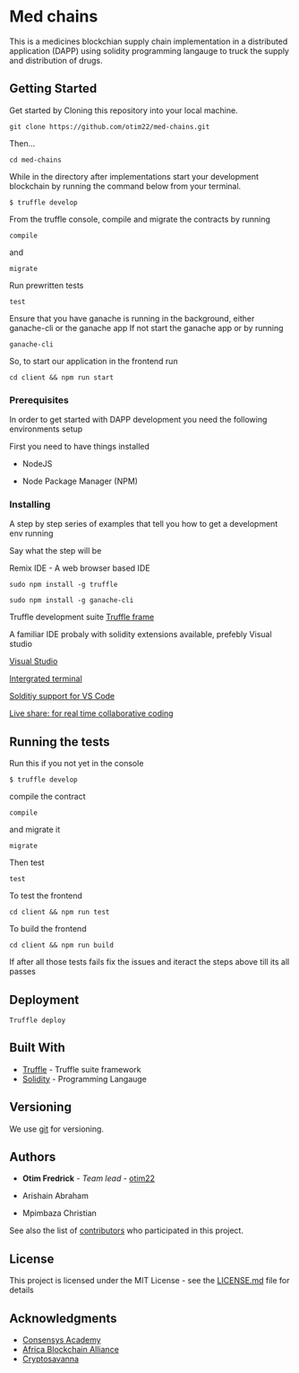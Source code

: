 # Med chains

This is a medicines blockchian supply chain implementation in a distributed application (DAPP) using solidity programming langauge to truck the supply and distribution of drugs.


## Getting Started

Get started by Cloning this repository into your local machine.

```
git clone https://github.com/otim22/med-chains.git
```

Then...

```
cd med-chains
```

While in the directory after implementations start your development blockchain by running the command below from your terminal. 

```
$ truffle develop 
```

From the truffle console, compile and migrate the contracts by running 

```
compile 
```

and 

```
migrate
```

Run prewritten tests
```
test
```

Ensure that you have ganache is running in the background, either ganache-cli or the ganache app 
If not start the ganache app or by running 

```
ganache-cli
```

So, to start our application in the frontend run

```
cd client && npm run start
```

### Prerequisites

In order to get started with DAPP development you need the following environments setup

First you need to have things installed

* NodeJS

* Node Package Manager (NPM)


### Installing

A step by step series of examples that tell you how to get a development env running

Say what the step will be

Remix IDE - A web browser based IDE

```
sudo npm install -g truffle

sudo npm install -g ganache-cli
```

Truffle development suite
[Truffle frame](https://truffleframework.com/ "Truffle + Ganache") 

A familiar IDE probaly with solidity extensions available, prefebly Visual studio

[Visual Studio](https://code.visualstudio.com/ "Download it here") 

[Intergrated terminal](https://code.visualstudio.com/docs/editor/integrated-terminal "Download it here") 

[Solditiy support for VS Code](https://marketplace.visualstudio.com/itemdetails?itemName=JuanBlanco.solidity "Download it here") 

[Live share: for real time collaborative coding](https://marketplace.visualstudio.com/itemdetails?itemName=MS-vsliveshare.vsliveshare "Download it here") 


## Running the tests

Run this if you not yet in the console
```
$ truffle develop 
```

compile the contract 

```
compile 
```

and migrate it

```
migrate
```

Then test 
```
test
```

To test the frontend
```
cd client && npm run test
```

To build the frontend

```
cd client && npm run build
```

If after all those tests fails fix the issues and iteract the steps above till its all passes


## Deployment

```
Truffle deploy
```

## Built With

* [Truffle](https://truffleframework.com/) - Truffle suite framework
* [Solidity](https://solidity.readthedocs.io/en/develop/index.html#) - Programming Langauge


## Versioning

We use [git](http://github.cm/) for versioning. 


## Authors

* **Otim Fredrick** - *Team lead* - [otim22](https://github.com/otim22)

* Arishain Abraham

* Mpimbaza Christian

See also the list of [contributors](https://github.com/otim22/med-chains/contributors) who participated in this project.


## License

This project is licensed under the MIT License - see the [LICENSE.md](LICENSE.md) file for details


## Acknowledgments

* [Consensys Academy](https://consensys.net/academy/) 
* [Africa Blockchain Alliance](https://afriblockchain.org/)
* [Cryptosavanna](https://cryptosavannah.com/)